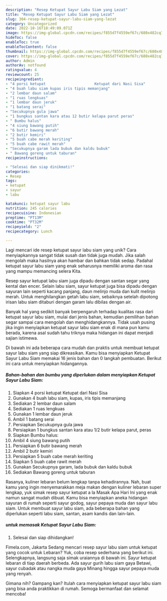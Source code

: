 ```yaml
---
description: "Resep Ketupat Sayur Labu Siam yang Lezat"
title: "Resep Ketupat Sayur Labu Siam yang Lezat"
slug: 304-resep-ketupat-sayur-labu-siam-yang-lezat
category: Uncategorized
date: 2022-10-16T18:49:09.071Z
image: https://img-global.cpcdn.com/recipes/f855d7f4559ef67c/680x482cq70/ketupat-sayur-labu-siam-foto-resep-utama.jpg
hideToc: false
enableToc: true
enableTocContent: false
thumbnail: https://img-global.cpcdn.com/recipes/f855d7f4559ef67c/680x482cq70/ketupat-sayur-labu-siam-foto-resep-utama.jpg
cover: https://img-global.cpcdn.com/recipes/f855d7f4559ef67c/680x482cq70/ketupat-sayur-labu-siam-foto-resep-utama.jpg
author: Admin
authorAv: notfound
ratingvalue: 4
reviewcount: 25
recipeingredient:
- "4 porsi ketupat                      Ketupat dari Nasi Sisa"
- "4 buah labu siam kupas iris tipis memanjang"
- "2 lembar daun salam"
- "1 ruas lengkuas"
- "1 lembar daun jeruk"
- "1 batang serai"
- "Secukupnya gula jawa"
- "1 bungkus santan kara atau 12 butir kelapa parut peras"
- " Bumbu halus"
- "4 siung bawang putih"
- "6 butir bawang merah"
- "2 butir kemiri"
- "5 buah cabe merah keriting"
- "5 buah cabe rawit merah"
- "Secukupnya garam lada bubuk dan kaldu bubuk"
- " Bawang goreng untuk taburan"
recipeinstructions:

- "Selesai dan siap dinikmati!"
categories:
- Resep
tags:
- ketupat
- sayur
- labu

katakunci: ketupat sayur labu 
nutrition: 245 calories
recipecuisine: Indonesian
preptime: "PT13M"
cooktime: "PT32M"
recipeyield: "2"
recipecategory: Lunch

---
```





Lagi mencari ide resep ketupat sayur labu siam yang unik? Cara menyiapkannya sangat tidak susah dan tidak juga mudah. Jika salah mengolah maka hasilnya akan hambar dan bahkan tidak sedap. Padahal ketupat sayur labu siam yang enak seharusnya memiliki aroma dan rasa yang mampu memancing selera Kita.





Resep sayur ketupat labu siam juga dipadu dengan santan segar yang kental dan encer. Selain labu siam, sayur ketupat juga bisa dipadu dengan sayuran lain seperti kacang panjang, daun melinjo muda dan kulit melinjo merah. Untuk menghilangkan getah labu siam, sebaiknya setelah dipotong irisan labu siam ditaburi dengan garam lalu dibilas dengan air.

Banyak hal yang sedikit banyak berpengaruh terhadap kualitas rasa dari ketupat sayur labu siam, mulai dari jenis bahan, kemudian pemilihan bahan segar sampai cara mengolah dan menghidangkannya. Tidak usah pusing jika ingin menyiapkan ketupat sayur labu siam enak di mana pun kamu berada, karena asal sudah tahu triknya maka hidangan ini dapat menjadi sajian istimewa.






Di bawah ini ada beberapa cara mudah dan praktis untuk membuat ketupat sayur labu siam yang siap dikreasikan. Kamu bisa menyiapkan Ketupat Sayur Labu Siam memakai 16 jenis bahan dan 0 langkah pembuatan. Berikut ini cara untuk menyiapkan hidangannya.

<!--inarticleads1-->

##### Bahan-bahan dan bumbu yang diperlukan dalam menyiapkan Ketupat Sayur Labu Siam:

1. Siapkan 4 porsi ketupat                      Ketupat dari Nasi Sisa
1. Gunakan 4 buah labu siam, kupas, iris tipis memanjang
1. Sediakan 2 lembar daun salam
1. Sediakan 1 ruas lengkuas
1. Gunakan 1 lembar daun jeruk
1. Ambil 1 batang serai
1. Persiapkan Secukupnya gula jawa
1. Persiapkan 1 bungkus santan kara atau 1/2 butir kelapa parut, peras
1. Siapkan  Bumbu halus:
1. Ambil 4 siung bawang putih
1. Persiapkan 6 butir bawang merah
1. Ambil 2 butir kemiri
1. Persiapkan 5 buah cabe merah keriting
1. Siapkan 5 buah cabe rawit merah
1. Gunakan Secukupnya garam, lada bubuk dan kaldu bubuk
1. Sediakan  Bawang goreng untuk taburan


Rasanya, kuliner lebaran belum lengkap tanpa kehadirannya. Nah, buat kamu yang ingin menyemarakkan meja makan dengan kuliner lebaran super lengkap, yuk simak resep sayur ketupat a la Masak Apa Hari Ini yang enak namun sangat mudah dibuat. Kamu bisa menyiapkan aneka hidangan sayuran di rumah seperti sayur godog, sayur pepaya muda dan sayur labu siam. Untuk membuat sayur labu siam, ada beberapa bahan yang diperlukan seperti labu siam, santan, asam kandis dan lain-lain. 

<!--inarticleads2-->

#####  untuk memasak Ketupat Sayur Labu Siam:


1. Selesai dan siap dihidangkan!

Fimela.com, Jakarta Sedang mencari resep sayur labu siam untuk ketupat yang cocok untuk Lebaran? Yuk, coba resep sederhana yang berikut ini. Selengkapnya, langsung saja simak uraiannya di bawah ini. Sayur ketupat lebaran di tiap daerah berbeda. Ada sayur gurih labu siam gaya Betawi, sayur cubadak atau nangka muda gaya Minang hingga sayur pepaya muda yang renyah. 

Gimana nih? Gampang kan? Itulah cara menyiapkan ketupat sayur labu siam yang bisa anda praktikkan di rumah. Semoga bermanfaat dan selamat mencoba!
